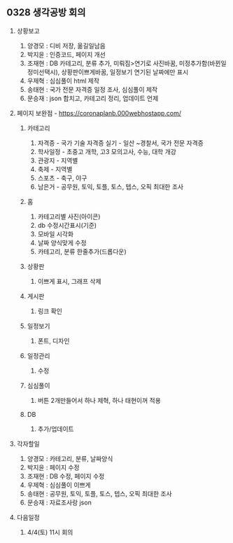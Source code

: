 ## 0328 생각공방 회의

1. 상황보고
   1. 양경모 : 디비 저장, 옮길일남음
   2. 박지윤 : 인증코드, 페이지 개선
   3. 조재현 : DB 카테고리, 분류 추가, 미뤄짐>연기로 사진바꿈, 미정추가함(바뀐일정미선택시), 상황판이쁘게바꿈, 일정보기 연기된 날짜에만 표시
   4. 우제혁 : 심심풀이 html 제작
   5. 송태현 : 국가 전문 자격증 일정 조사, 심심풀이 제작  
   6. 문승재 : json 합치고, 카테고리 정리, 업데이트 언제
2. 페이지 보완점 - https://coronaplanb.000webhostapp.com/
   
   1. 카테고리
      1. 자격증 - 국가 기술 자격증 실기 - 일산 ~경찰서, 국가 전문 자격증
      2. 학사일정 - 초중고 개학, 고3 모의고사, 수능, 대학 개강
      3. 관광지 - 지역별
      4. 축제 - 지역별
      5. 스포츠 - 축구, 야구
      6. 남은거 - 공무원, 토익, 토플, 토스, 텝스, 오픽 최대한 조사
   
   2. 홈
      1. 카테고리별 사진(아이콘)
      2. db 수정시간표시(기준)
      3. 모바일 시각화
      4. 날짜 양식맞게 수정
      5. 카테고리, 분류 한줄추가(드롭다운)
   3. 상황판
      1. 이쁘게 표시, 그래프 삭제
   4. 게시판
      1. 링크 확인
   5. 일정보기
      1. 폰트, 디자인
   6. 일정관리
      1. 수정
   7. 심심풀이
      1. 버튼 2개만들어서 하나 제혁, 하나 태현이꺼 적용
   8. DB
      1. 추가/업데이트
3. 각자할일
   1. 양경모 : 카테고리, 분류, 날짜양식
   2. 박지윤 : 페이지 수정
   3. 조재현 : DB 수정, 페이지 수정
   4. 우제혁 : 심심풀이 이쁘게
   5. 송태현 : 공무원, 토익, 토플, 토스, 텝스, 오픽 최대한 조사
   6. 문승재 : 자료조사랑 json
4. 다음일정
   
   1. 4/4(토) 11시 회의

